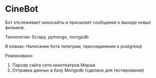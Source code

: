 # CineBot

Бот отслеживает киносайты и присылает сообщения о выходе новых фильмов.

Технологии:
Scrapy, pymongo, mongodb

В планах:
Написание бота телеграм, присоединение к postgresql

Реализовано:
1. Парсер сайта сети кинотеатров Мираж
2. Отправка данных в базу Mongodb (сделано для тестирования)
